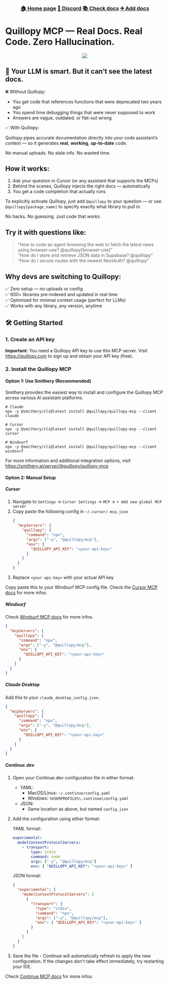 <h3 align="center">
  <a href="https://quillopy.com">🏠 Home page</a>
  <a href="https://discord.gg/HuyzbYRzwu">💬 Discord</a>
  <a href="https://quillopy.com/documentation/all">📚 Check docs</a>
  <a href="https://quillopy.com/add">➕ Add docs</a>
</h4>

# Quillopy MCP — Real Docs. Real Code. Zero Hallucination.

<div align="center">
<img src="assets/demo.gif">
</div>

## 🧠 Your LLM is smart. But it can’t see the latest docs.

❌ Without Quillopy:

- You get code that references functions that were deprecated two years ago
- You spend time debugging things that were never supposed to work
- Answers are vague, outdated, or flat-out wrong

✅ With Quillopy:

Quillopy pipes accurate documentation directly into your code assistant’s context — so it generates **real**, **working**, **up-to-date** code.

No manual uploads. No stale info. No wasted time.

## How it works:

1. Ask your question in Cursor (or any assistant that supports the MCPs)
2. Behind the scenes, Quillopy injects the right docs — automatically
3. You get a code completion that actually runs

To explicitly activate Quillopy, just add `@quillopy` to your question — or use `@quillopy[package_name]` to specify exactly what library to pull in.

No hacks. No guessing. Just code that *works*.

## Try it with questions like:

> “How to code an agent browsing the web to fetch the latest news using browser-use? @quillopy[browser-use]”\
> “How do I store and retrieve JSON data in Supabase? @quillopy”\
> “How do I secure routes with the newest NextAuth? @quillopy”

## Why devs are switching to Quillopy:

✅ Zero setup — no uploads or config\
✅ 600+ libraries pre-indexed and updated in real time\
✅ Optimized for minimal context usage (perfect for LLMs)\
✅ Works with any library, any version, anytime

## 🛠️ Getting Started

### 1. Create an API key

**Important:** You need a Quillopy API key to use this MCP server. Visit https://quillopy.com to sign up and obtain your API key (free).

### 2. Install the Quillopy MCP

#### Option 1: Use Smithery (Recommended)

Smithery provides the easiest way to install and configure the Quillopy MCP across various AI assistant platforms.

```
# Claude
npx -y @smithery/cli@latest install @quillopy/quillopy-mcp --client claude

# Cursor
npx -y @smithery/cli@latest install @quillopy/quillopy-mcp --client cursor

# Windsurf
npx -y @smithery/cli@latest install @quillopy/quillopy-mcp --client windsurf
```

For more information and additional integration options, visit https://smithery.ai/server/@quillopy/quillopy-mcp

#### Option 2: Manual Setup

##### Cursor

1. Navigate to `Settings` -> `Cursor Settings` -> `MCP` -> `+ Add new global MCP server`
2. Copy paste the following config in `~/.cursor/.mcp.json`
   ```json
   {
     "mcpServers": {
       "quillopy": {
         "command": "npx",
         "args": ["-y", "@quillopy/mcp"],
         "env": {
           "QUILLOPY_API_KEY": "<your-api-key>"
         }
       }
     }
   }
   ```
3. Replace `<your-api-key>` with your actual API key

Copy paste this to your Windsurf MCP config file. Check the [Cursor MCP docs](https://docs.cursor.com/context/model-context-protocol) for more infos.

##### Windsurf
Check [Windsurf MCP docs](https://docs.windsurf.com/windsurf/mcp) for more infos.
 ```json
 {
   "mcpServers": {
     "quillopy": {
       "command": "npx",
       "args": ["-y", "@quillopy/mcp"],
       "env": {
         "QUILLOPY_API_KEY": "<your-api-key>"
       }
     }
   }
 }
 ```

##### Claude Desktop

Add this to your `claude_desktop_config.json`.

```json
{
  "mcpServers": {
    "quillopy": {
      "command": "npx",
      "args": ["-y", "@quillopy/mcp"],
      "env": {
        "QUILLOPY_API_KEY": "<your-api-key>"
      }
    }
  }
}
```

##### Continue.dev

1. Open your Continue.dev configuration file in either format:

   - YAML:
     - MacOS/Linux: `~/.continue/config.yaml`
     - Windows: `%USERPROFILE%\.continue\config.yaml`
   - JSON:
     - Same location as above, but named `config.json`

2. Add the configuration using either format:

   YAML format:

   ```yaml
   experimental:
     modelContextProtocolServers:
       - transport:
           type: stdio
           command: node
           args: ["-y", "@quillopy/mcp"]
           env: { "QUILLOPY_API_KEY": "<your-api-key>" }
   ```

   JSON format:

   ```json
   {
     "experimental": {
       "modelContextProtocolServers": [
         {
           "transport": {
             "type": "stdio",
             "command": "npx",
             "args": ["-y", "@quillopy/mcp"],
             "env": { "QUILLOPY_API_KEY": "<your-api-key>" }
           }
         }
       ]
     }
   }
   ```

3. Save the file - Continue will automatically refresh to apply the new configuration. If the changes don't take effect immediately, try restarting your IDE.

Check [Continue MCP docs](https://docs.continue.dev/customize/deep-dives/mcp) for more infos.
